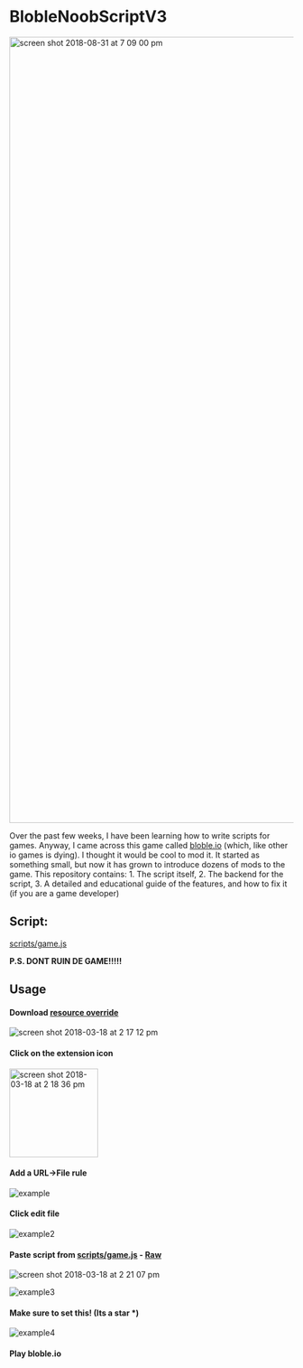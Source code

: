 # BlobleNoobScriptV3

<img width="1392" alt="screen shot 2018-08-31 at 7 09 00 pm" src="https://user-images.githubusercontent.com/13282284/44939200-639d2780-ad51-11e8-91ea-6029c4ed468b.png">

Over the past few weeks, I have been learning how to write scripts for games. Anyway, I came across this game called [bloble.io](http://bloble.io) (which, like other io games is dying). I thought it would be cool to mod it. It started as something small, but now it has grown to introduce dozens of mods to the game. This repository contains: 1. The script itself, 2. The backend for the script, 3. A detailed and educational guide of the features, and how to fix it (if you are a game developer)


## Script:

[scripts/game.js](https://raw.githubusercontent.com/AJS-development/BlobleNoobScriptV3/master/scripts/game.js)

**P.S. DONT RUIN DE GAME!!!!!**


## Usage

#### Download [resource override](https://chrome.google.com/webstore/detail/resource-override/pkoacgokdfckfpndoffpifphamojphii)

![screen shot 2018-03-18 at 2 17 12 pm](https://user-images.githubusercontent.com/13282284/37569369-d5d8c358-2ab7-11e8-8ee4-3daf5d34d84e.png)

#### Click on the extension icon

<img width="157" alt="screen shot 2018-03-18 at 2 18 36 pm" src="https://user-images.githubusercontent.com/13282284/37569371-da440092-2ab7-11e8-9630-edd8c7005fe1.png">

#### Add a URL->File rule

![example](https://user-images.githubusercontent.com/13282284/37569495-831d19aa-2ab9-11e8-994e-a0a7feeb4fb6.png)

#### Click edit file

![example2](https://user-images.githubusercontent.com/13282284/37569511-cca00dee-2ab9-11e8-9188-159b0051dec2.png)

#### Paste script from [scripts/game.js](https://github.com/AJS-development/BlobleNoobScriptV3/blob/master/scripts/game.js) - [Raw](https://raw.githubusercontent.com/AJS-development/BlobleNoobScriptV3/master/scripts/game.js)

![screen shot 2018-03-18 at 2 21 07 pm](https://user-images.githubusercontent.com/13282284/37569533-1f750b96-2aba-11e8-9433-077605f086d2.png)

![example3](https://user-images.githubusercontent.com/13282284/37569525-050cf3b8-2aba-11e8-8e03-0f982d63ceed.png)

#### Make sure to set this! (Its a star *)

![example4](https://user-images.githubusercontent.com/13282284/37569709-a185a35a-2abc-11e8-86d3-904b49ada7c3.png)

#### Play bloble.io
